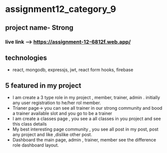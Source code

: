 # assignment12_category_9
## project name- Strong
### live link --> https://assignment-12-6812f.web.app/

## technologies
- react, mongodb, expressjs, jwt, react form hooks, firebase

## 5 featured in my project
- I am create a 3 type role in my project , member, trainer, admin . initially any user registration to he/her rol member.
- Trianer page-> you can see all trainer in our strong community and bood a trainer available slot and you go to be a trainer
- I am create a classes page , you see a all classes in you project and see this class details
- My best interesting page community , you see all post in my post, post any project and like ,dislike other post.
- Dashboard the main page, admin , trainer, member see the difference role dashboard layout.
